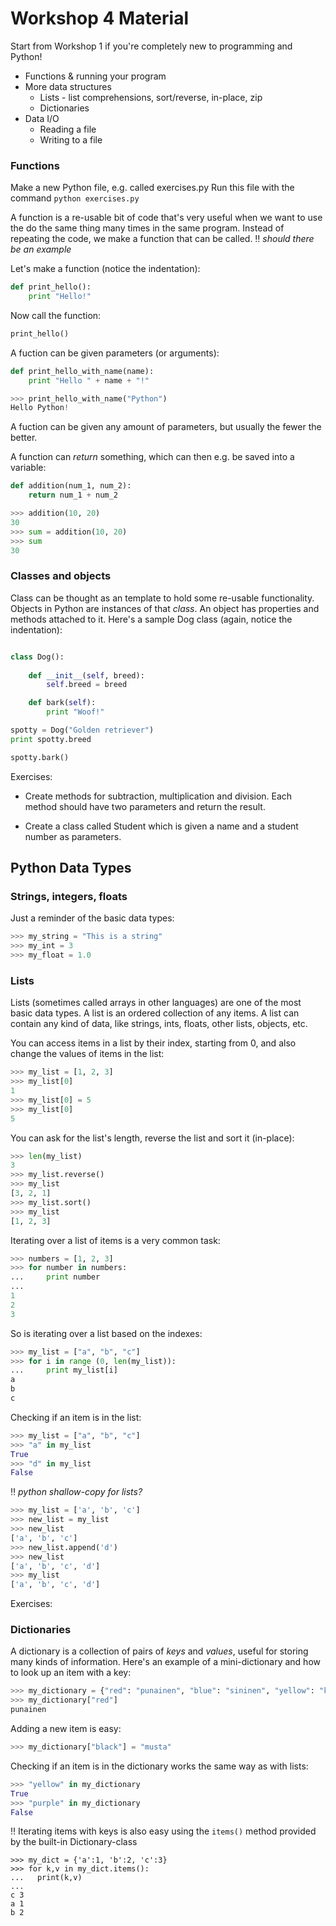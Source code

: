 # Workshop 4 Material

Start from Workshop 1 if you're completely new to programming and Python!

* Functions & running your program
* More data structures
  * Lists - list comprehensions, sort/reverse, in-place, zip
  * Dictionaries
* Data I/O
  * Reading a file
  * Writing to a file


### Functions

Make a new Python file, e.g. called exercises.py
Run this file with the command `python exercises.py`

A function is a re-usable bit of code that's very useful when we want to use the do the same thing many times in the same program. Instead of repeating the code, we make a function that can be called. :bangbang: *should there be an example*

Let's make a function (notice the indentation): 

```python
def print_hello():
	print "Hello!"
```
Now call the function: 

```python
print_hello()
```

A fuction can be given parameters (or arguments): 

```python
def print_hello_with_name(name):
	print "Hello " + name + "!"

>>> print_hello_with_name("Python")
Hello Python!
```
A fuction can be given any amount of parameters, but usually the fewer the better.

A function can *return* something, which can then e.g. be saved into a variable: 
```python
def addition(num_1, num_2):
	return num_1 + num_2

>>> addition(10, 20)
30
>>> sum = addition(10, 20)
>>> sum
30
```

### Classes and objects

Class can be thought as an template to hold some re-usable functionality. Objects in Python are instances of that *class*. An object has properties and methods attached to it. Here's a sample Dog class (again, notice the indentation):


```python

class Dog():
	
	def __init__(self, breed):
		self.breed = breed

	def bark(self):
		print "Woof!"

spotty = Dog("Golden retriever")
print spotty.breed

spotty.bark()
```

Exercises:

* Create methods for subtraction, multiplication and division. Each method should have two parameters and return the result.

* Create a class called Student which is given a name and a student number as parameters.




## Python Data Types

### Strings, integers, floats

Just a reminder of the basic data types: 

```python
>>> my_string = "This is a string"
>>> my_int = 3
>>> my_float = 1.0
```

### Lists

Lists (sometimes called arrays in other languages) are one of the most basic data types. A list is an ordered collection of any items. A list can contain any kind of data, like strings, ints, floats, other lists, objects, etc.

You can access items in a list by their index, starting from 0, and also change the values of items in the list: 

```python
>>> my_list = [1, 2, 3]
>>> my_list[0]
1
>>> my_list[0] = 5
>>> my_list[0]
5
```

You can ask for the list's length, reverse the list and sort it (in-place):
```python
>>> len(my_list)
3
>>> my_list.reverse()
>>> my_list
[3, 2, 1]
>>> my_list.sort()
>>> my_list
[1, 2, 3]
```

Iterating over a list of items is a very common task: 
```python
>>> numbers = [1, 2, 3]
>>> for number in numbers: 
...     print number
... 
1
2
3
```

So is iterating over a list based on the indexes: 
```python
>>> my_list = ["a", "b", "c"]
>>> for i in range (0, len(my_list)): 
...     print my_list[i]
a
b
c
```
Checking if an item is in the list: 
```python
>>> my_list = ["a", "b", "c"]
>>> "a" in my_list
True
>>> "d" in my_list
False
```

:bangbang: *python shallow-copy for lists?*
```python
>>> my_list = ['a', 'b', 'c']
>>> new_list = my_list
>>> new_list
['a', 'b', 'c']
>>> new_list.append('d')
>>> new_list
['a', 'b', 'c', 'd']
>>> my_list
['a', 'b', 'c', 'd']
```

Exercises:


### Dictionaries

A dictionary is a collection of pairs of *keys* and *values*, useful for storing many kinds of information. Here's an example of a mini-dictionary and how to look up an item with a key:

```python
>>> my_dictionary = {"red": "punainen", "blue": "sininen", "yellow": "keltainen"}
>>> my_dictionary["red"]
punainen
```

Adding a new item is easy:
```python
>>> my_dictionary["black"] = "musta"
```
Checking if an item is in the dictionary works the same way as with lists: 
```python
>>> "yellow" in my_dictionary
True
>>> "purple" in my_dictionary
False
```

:bangbang: Iterating items with keys is also easy using the `items()` method provided by the built-in Dictionary-class
```python3
>>> my_dict = {'a':1, 'b':2, 'c':3}
>>> for k,v in my_dict.items():
...   print(k,v)
... 
c 3
a 1
b 2
```


